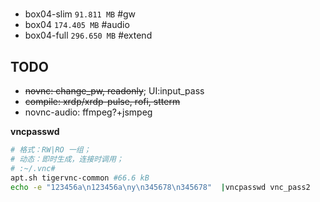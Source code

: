# 

- box04-slim `91.811 MB` #gw
- box04 `174.405 MB` #audio
- box04-full `296.650 MB` #extend

## TODO

- ~~novnc: change_pw, readonly~~; UI:input_pass
- ~~compile: xrdp/xrdp-pulse, rofi, stterm~~
- novnc-audio: ffmpeg?+jsmpeg

**vncpasswd**

```bash
# 格式：RW|RO 一组；
# 动态：即时生成，连接时调用；
# :~/.vnc# 
apt.sh tigervnc-common #66.6 kB
echo -e "123456a\n123456a\ny\n345678\n345678"  |vncpasswd vnc_pass2

```
